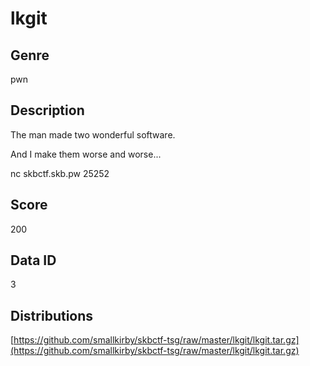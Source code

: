 # lkgit

## Genre

pwn

## Description

The man made two wonderful software.

And I make them worse and worse...

nc skbctf.skb.pw 25252

## Score

200

## Data ID

3

## Distributions

[https://github.com/smallkirby/skbctf-tsg/raw/master/lkgit/lkgit.tar.gz](https://github.com/smallkirby/skbctf-tsg/raw/master/lkgit/lkgit.tar.gz)

